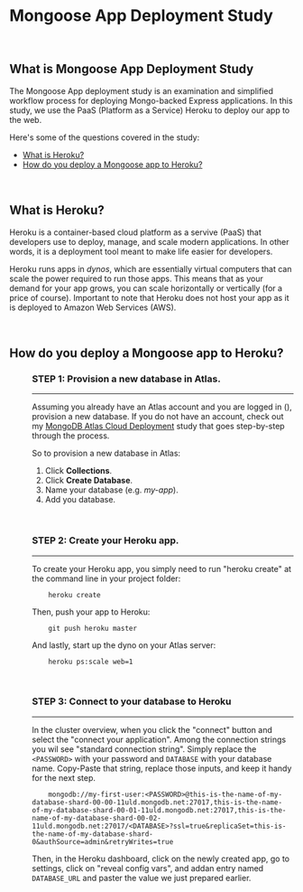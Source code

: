# Mongoose App Deployment Study

<br>

## What is Mongoose App Deployment Study
The Mongoose App deployment study is an examination and simplified workflow process for deploying Mongo-backed Express applications. In this study, we use the PaaS (Platform as a Service) Heroku to deploy our app to the web.

Here's some of the questions covered in the study:

* [What is Heroku?](#What-is-Heroku)
* [How do you deploy a Mongoose app to Heroku?](#How-do-you-deploy-a-Mongoose-app-to-Heroku)

<br>

## What is Heroku?
Heroku is a container-based cloud platform as a servive (PaaS) that developers use to deploy, manage, and scale modern applications. In other words, it is a deployment tool meant to make life easier for developers.

Heroku runs apps in *dynos*, which are essentially virtual computers that can scale the power required to run those apps. This means that as your demand for your app grows, you can scale horizontally or vertically (for a price of course). Important to note that Heroku does not host your app as it is deployed to Amazon Web Services (AWS). 

<br>

## How do you deploy a Mongoose app to Heroku?

<dl>
<dd>

### STEP 1: Provision a new database in Atlas.
------
Assuming you already have an Atlas account and you are logged in (), provision a new database. If you do not have an account, check out my [MongoDB Atlas Cloud Deployment](https://github.com/john-azzaro/Study-MongoDB-Atlas-Cloud-Deployment "Atlas configuration study") study that goes step-by-step through the process.

So to provision a new database in Atlas:

1. Click **Collections**.
2. Click **Create Database**.
3. Name your database (e.g. *my-app*).
4. Add you database.

<br>

### STEP 2: Create your Heroku app.
------
To create your Heroku app, you simply need to run "heroku create" at the command line in your project folder:
```
    heroku create
```
Then, push your app to Heroku:
```
    git push heroku master
```
And lastly, start up the dyno on your Atlas server:
```
    heroku ps:scale web=1
```

<br>

### STEP 3: Connect to your database to Heroku
------
In the cluster overview, when you click the "connect" button and select the "connect your application". Among the connection strings you wil see "standard connection string". Simply replace the ```<PASSWORD>``` with your password and ```DATABASE``` with your database name. Copy-Paste that string, replace those inputs, and keep it handy for the next step.
```
    mongodb://my-first-user:<PASSWORD>@this-is-the-name-of-my-database-shard-00-00-11uld.mongodb.net:27017,this-is-the-name-of-my-database-shard-00-01-11uld.mongodb.net:27017,this-is-the-name-of-my-database-shard-00-02-11uld.mongodb.net:27017/<DATABASE>?ssl=true&replicaSet=this-is-the-name-of-my-database-shard-0&authSource=admin&retryWrites=true
```
Then, in the Heroku dashboard, click on the newly created app, go to settings, click on "reveal config vars", and addan entry named ```DATABASE_URL``` and paster the value we just prepared earlier.


</dl>
</dl>
